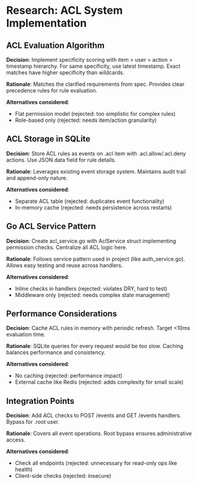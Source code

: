 # Research: ACL System Implementation

## ACL Evaluation Algorithm

**Decision**: Implement specificity scoring with item > user > action > timestamp hierarchy. For same specificity, use latest timestamp. Exact matches have higher specificity than wildcards.

**Rationale**: Matches the clarified requirements from spec. Provides clear precedence rules for rule evaluation.

**Alternatives considered**:
- Flat permission model (rejected: too simplistic for complex rules)
- Role-based only (rejected: needs item/action granularity)

## ACL Storage in SQLite

**Decision**: Store ACL rules as events on .acl item with .acl.allow/.acl.deny actions. Use JSON data field for rule details.

**Rationale**: Leverages existing event storage system. Maintains audit trail and append-only nature.

**Alternatives considered**:
- Separate ACL table (rejected: duplicates event functionality)
- In-memory cache (rejected: needs persistence across restarts)

## Go ACL Service Pattern

**Decision**: Create acl_service.go with AclService struct implementing permission checks. Centralize all ACL logic here.

**Rationale**: Follows service pattern used in project (like auth_service.go). Allows easy testing and reuse across handlers.

**Alternatives considered**:
- Inline checks in handlers (rejected: violates DRY, hard to test)
- Middleware only (rejected: needs complex state management)

## Performance Considerations

**Decision**: Cache ACL rules in memory with periodic refresh. Target <10ms evaluation time.

**Rationale**: SQLite queries for every request would be too slow. Caching balances performance and consistency.

**Alternatives considered**:
- No caching (rejected: performance impact)
- External cache like Redis (rejected: adds complexity for small scale)

## Integration Points

**Decision**: Add ACL checks to POST /events and GET /events handlers. Bypass for .root user.

**Rationale**: Covers all event operations. Root bypass ensures administrative access.

**Alternatives considered**:
- Check all endpoints (rejected: unnecessary for read-only ops like health)
- Client-side checks (rejected: insecure)